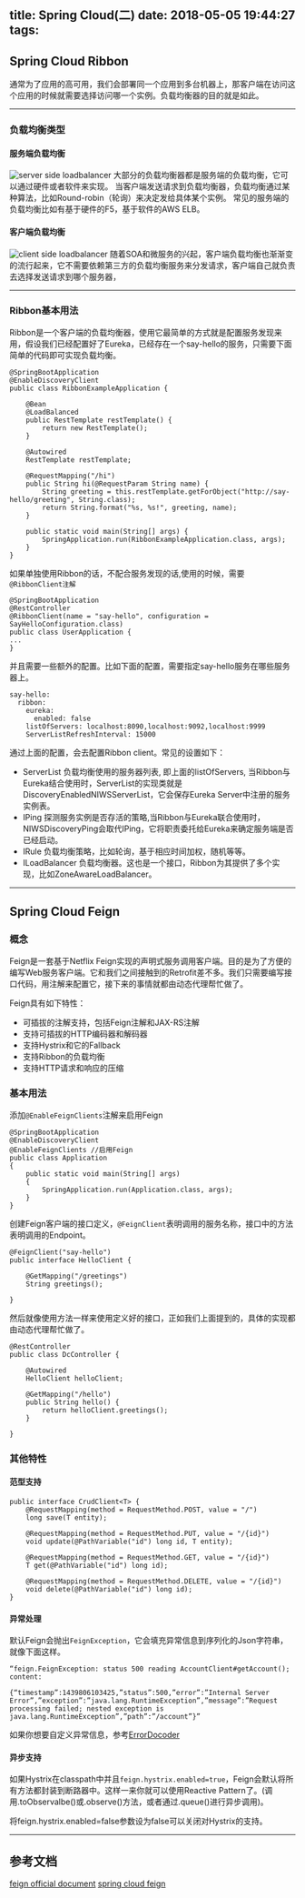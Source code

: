 title: Spring Cloud(二)
date: 2018-05-05 19:44:27
tags:
---

## Spring Cloud Ribbon
通常为了应用的高可用，我们会部署同一个应用到多台机器上，那客户端在访问这个应用的时候就需要选择访问哪一个实例。负载均衡器的目的就是如此。

<!-- more -->

---
### 负载均衡类型

#### 服务端负载均衡
![server side loadbalancer](/uploads/server_side_loadbalancer.png)
大部分的负载均衡器都是服务端的负载均衡，它可以通过硬件或者软件来实现。
当客户端发送请求到负载均衡器，负载均衡通过某种算法，比如Round-robin（轮询）来决定发给具体某个实例。
常见的服务端的负载均衡比如有基于硬件的F5，基于软件的AWS ELB。

#### 客户端负载均衡
![client side loadbalancer](/uploads/client_side_loadbalancer.png)
随着SOA和微服务的兴起，客户端负载均衡也渐渐变的流行起来，它不需要依赖第三方的负载均衡服务来分发请求，客户端自己就负责去选择发送请求到哪个服务器，

---
### Ribbon基本用法
Ribbon是一个客户端的负载均衡器，使用它最简单的方式就是配置服务发现来用，假设我们已经配置好了Eureka，已经存在一个say-hello的服务，只需要下面简单的代码即可实现负载均衡。
```
@SpringBootApplication
@EnableDiscoveryClient
public class RibbonExampleApplication {

    @Bean
    @LoadBalanced
    public RestTemplate restTemplate() {
        return new RestTemplate();
    }

    @Autowired
    RestTemplate restTemplate;

    @RequestMapping("/hi")
    public String hi(@RequestParam String name) {
        String greeting = this.restTemplate.getForObject("http://say-hello/greeting", String.class);
        return String.format("%s, %s!", greeting, name);
    }

    public static void main(String[] args) {
        SpringApplication.run(RibbonExampleApplication.class, args);
    }
}

```


如果单独使用Ribbon的话，不配合服务发现的话,使用的时候，需要`@RibbonClient注解`
```
@SpringBootApplication
@RestController
@RibbonClient(name = "say-hello", configuration = SayHelloConfiguration.class)
public class UserApplication {
...
}
```
并且需要一些额外的配置。比如下面的配置，需要指定say-hello服务在哪些服务器上。
```
say-hello:
  ribbon:
    eureka:
      enabled: false
    listOfServers: localhost:8090,localhost:9092,localhost:9999
    ServerListRefreshInterval: 15000
```
通过上面的配置，会去配置Ribbon client。常见的设置如下：

- ServerList 负载均衡使用的服务器列表, 即上面的listOfServers, 当Ribbon与Eureka结合使用时，ServerList的实现类就是DiscoveryEnabledNIWSServerList，它会保存Eureka Server中注册的服务实例表。
- IPing 探测服务实例是否存活的策略,当Ribbon与Eureka联合使用时，NIWSDiscoveryPing会取代IPing，它将职责委托给Eureka来确定服务端是否已经启动。
- IRule 负载均衡策略，比如轮询，基于相应时间加权，随机等等。
- ILoadBalancer 负载均衡器。这也是一个接口，Ribbon为其提供了多个实现，比如ZoneAwareLoadBalancer。

---
## Spring Cloud Feign
### 概念
Feign是一套基于Netflix Feign实现的声明式服务调用客户端。目的是为了方便的编写Web服务客户端。它和我们之间接触到的Retrofit差不多。我们只需要编写接口代码，用注解来配置它，接下来的事情就都由动态代理帮忙做了。

Feign具有如下特性：

- 可插拔的注解支持，包括Feign注解和JAX-RS注解
- 支持可插拔的HTTP编码器和解码器
- 支持Hystrix和它的Fallback
- 支持Ribbon的负载均衡
- 支持HTTP请求和响应的压缩

### 基本用法
添加`@EnableFeignClients`注解来启用Feign
```
@SpringBootApplication
@EnableDiscoveryClient
@EnableFeignClients //启用Feign
public class Application
{
    public static void main(String[] args)
    {
        SpringApplication.run(Application.class, args);
    }
}
```

创建Feign客户端的接口定义，`@FeignClient`表明调用的服务名称，接口中的方法表明调用的Endpoint。
```
@FeignClient("say-hello")
public interface HelloClient {

    @GetMapping("/greetings")
    String greetings();

}
```

然后就像使用方法一样来使用定义好的接口，正如我们上面提到的，具体的实现都由动态代理帮忙做了。
```
@RestController
public class DcController {

    @Autowired
    HelloClient helloClient;

    @GetMapping("/hello")
    public String hello() {
        return helloClient.greetings();
    }

}
```

### 其他特性
#### 范型支持
```
public interface CrudClient<T> {
    @RequestMapping(method = RequestMethod.POST, value = "/")
    long save(T entity);

    @RequestMapping(method = RequestMethod.PUT, value = "/{id}")
    void update(@PathVariable("id") long id, T entity);

    @RequestMapping(method = RequestMethod.GET, value = "/{id}")
    T get(@PathVariable("id") long id);

    @RequestMapping(method = RequestMethod.DELETE, value = "/{id}")
    void delete(@PathVariable("id") long id);
}
```

#### 异常处理
默认Feign会抛出`FeignException`，它会填充异常信息到序列化的Json字符串，就像下面这样。
```
“feign.FeignException: status 500 reading AccountClient#getAccount(); content:

{“timestamp”:1439806103425,”status”:500,”error”:”Internal Server Error”,”exception”:”java.lang.RuntimeException”,”message”:”Request processing failed; nested exception is java.lang.RuntimeException”,”path”:”/account”}”
```
如果你想要自定义异常信息，参考[ErrorDocoder](https://github.com/OpenFeign/feign/wiki/Custom-error-handling)


#### 异步支持
如果Hystrix在classpath中并且`feign.hystrix.enabled=true`，Feign会默认将所有方法都封装到断路器中。这样一来你就可以使用Reactive Pattern了。(调用.toObservalbe()或.observe()方法，或者通过.queue()进行异步调用)。

将feign.hystrix.enabled=false参数设为false可以关闭对Hystrix的支持。

---
## 参考文档
[feign official document](https://cloud.spring.io/spring-cloud-netflix/multi/multi_spring-cloud-feign.html)
[spring cloud feign](http://blog.didispace.com/spring-cloud-starter-dalston-2-3/)
